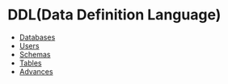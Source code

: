 # DDL(Data Definition Language)

<ul>
<li><a href="databases.md">Databases</a></li>
<li><a href="user.md">Users</a></li>
<li><a href="schemas.md">Schemas</a></li>
<li><a href="tables.md">Tables</a></li>
<li><a href="advances.md">Advances</a></li>
</ul>